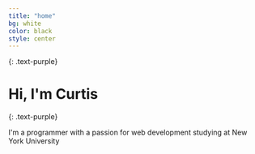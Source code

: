 ```yaml
---
title: "home"
bg: white
color: black
style: center
---
```


{: .text-purple}

<span class="fa-stack subtlecircle" style="font-size:100px; background:rgba(255,166,0,0.1)">
  <i class="fa fa-circle fa-stack-2x text-white"></i>
</span>

# Hi, I'm Curtis
{: .text-purple}

I'm a programmer with a passion for web development studying at New York University
